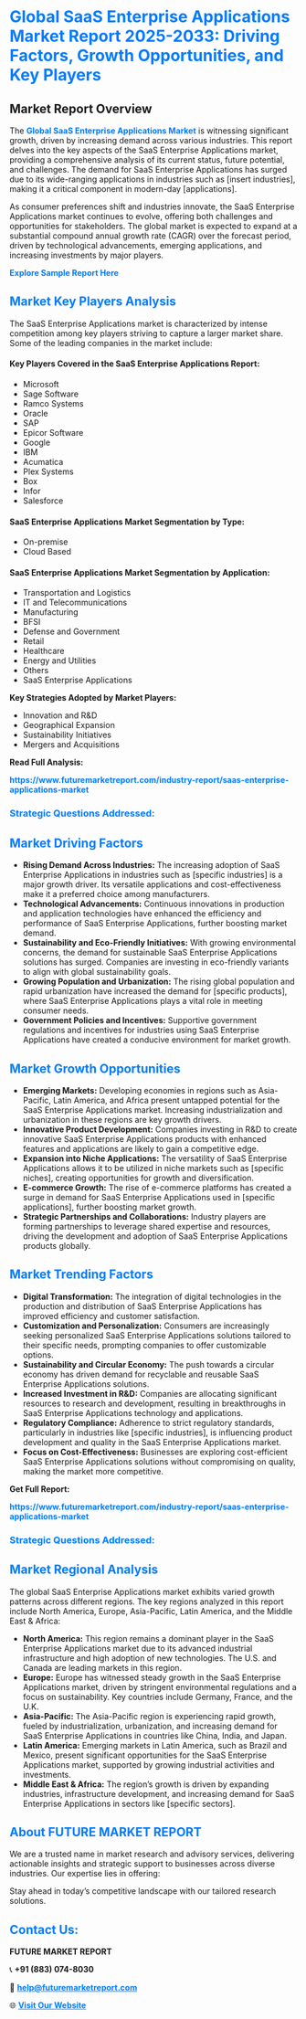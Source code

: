 <h1 style="color: #007BFF;">Global SaaS Enterprise Applications Market Report 2025-2033: Driving Factors, Growth Opportunities, and Key Players</h1>

<section id="overview">
<h2>Market Report Overview</h2>
<p>The <a href="https://www.futuremarketreport.com/industry-report/saas-enterprise-applications-market" style="color: #007BFF; text-decoration: none;"><strong>Global SaaS Enterprise Applications Market</strong></a> is witnessing significant growth, driven by increasing demand across various industries. This report delves into the key aspects of the SaaS Enterprise Applications market, providing a comprehensive analysis of its current status, future potential, and challenges. The demand for SaaS Enterprise Applications has surged due to its wide-ranging applications in industries such as [insert industries], making it a critical component in modern-day [applications].</p>
<p>As consumer preferences shift and industries innovate, the SaaS Enterprise Applications market continues to evolve, offering both challenges and opportunities for stakeholders. The global market is expected to expand at a substantial compound annual growth rate (CAGR) over the forecast period, driven by technological advancements, emerging applications, and increasing investments by major players.</p>
</section>

<section id="overview">
<p><a href="https://www.futuremarketreport.com/request-sample/reportId=111580" style="color: #007BFF; text-decoration: none;"><strong>Explore Sample Report Here</strong></a></p>
</section>

<section id="key-players">
<h2 style="color: #007BFF;">Market Key Players Analysis</h2>
<p>The SaaS Enterprise Applications market is characterized by intense competition among key players striving to capture a larger market share. Some of the leading companies in the market include:</p>
<h4>Key Players Covered in the SaaS Enterprise Applications Report:</h4>
<ul><li>Microsoft</li><li>Sage Software</li><li>Ramco Systems</li><li>Oracle</li><li>SAP</li><li>Epicor Software</li><li>Google</li><li>IBM</li><li>Acumatica</li><li>Plex Systems</li><li>Box</li><li>Infor</li><li>Salesforce</li></ul>
<h4>SaaS Enterprise Applications Market Segmentation by Type:</h4>
<ul><li>On-premise</li><li>Cloud Based</li></ul>

<h4>SaaS Enterprise Applications Market Segmentation by Application:</h4>
<ul><li>Transportation and Logistics</li><li>IT and Telecommunications</li><li>Manufacturing</li><li>BFSI</li><li>Defense and Government</li><li>Retail</li><li>Healthcare</li><li>Energy and Utilities</li><li>Others</li><li>SaaS Enterprise Applications</li></ul>
<p><strong>Key Strategies Adopted by Market Players:</strong></p>
<ul>
<li>Innovation and R&D</li>
<li>Geographical Expansion</li>
<li>Sustainability Initiatives</li>
<li>Mergers and Acquisitions</li>
</ul>
</section>

<section>
<p><strong>Read Full Analysis: </strong></p><a href="https://www.futuremarketreport.com/industry-report/saas-enterprise-applications-market" style="color: #007BFF; text-decoration: none;"><strong>https://www.futuremarketreport.com/industry-report/saas-enterprise-applications-market</strong></a>
<h3 style="color: #007BFF;">Strategic Questions Addressed:</h3>
</section>

<section id="driving-factors">
<h2 style="color: #007BFF;">Market Driving Factors</h2>
<ul>
<li><strong>Rising Demand Across Industries:</strong> The increasing adoption of SaaS Enterprise Applications in industries such as [specific industries] is a major growth driver. Its versatile applications and cost-effectiveness make it a preferred choice among manufacturers.</li>
<li><strong>Technological Advancements:</strong> Continuous innovations in production and application technologies have enhanced the efficiency and performance of SaaS Enterprise Applications, further boosting market demand.</li>
<li><strong>Sustainability and Eco-Friendly Initiatives:</strong> With growing environmental concerns, the demand for sustainable SaaS Enterprise Applications solutions has surged. Companies are investing in eco-friendly variants to align with global sustainability goals.</li>
<li><strong>Growing Population and Urbanization:</strong> The rising global population and rapid urbanization have increased the demand for [specific products], where SaaS Enterprise Applications plays a vital role in meeting consumer needs.</li>
<li><strong>Government Policies and Incentives:</strong> Supportive government regulations and incentives for industries using SaaS Enterprise Applications have created a conducive environment for market growth.</li>
</ul>
</section>

<section id="growth-opportunities">
<h2 style="color: #007BFF;">Market Growth Opportunities</h2>
<ul>
<li><strong>Emerging Markets:</strong> Developing economies in regions such as Asia-Pacific, Latin America, and Africa present untapped potential for the SaaS Enterprise Applications market. Increasing industrialization and urbanization in these regions are key growth drivers.</li>
<li><strong>Innovative Product Development:</strong> Companies investing in R&D to create innovative SaaS Enterprise Applications products with enhanced features and applications are likely to gain a competitive edge.</li>
<li><strong>Expansion into Niche Applications:</strong> The versatility of SaaS Enterprise Applications allows it to be utilized in niche markets such as [specific niches], creating opportunities for growth and diversification.</li>
<li><strong>E-commerce Growth:</strong> The rise of e-commerce platforms has created a surge in demand for SaaS Enterprise Applications used in [specific applications], further boosting market growth.</li>
<li><strong>Strategic Partnerships and Collaborations:</strong> Industry players are forming partnerships to leverage shared expertise and resources, driving the development and adoption of SaaS Enterprise Applications products globally.</li>
</ul>
</section>

<section id="trending-factors">
<h2 style="color: #007BFF;">Market Trending Factors</h2>
<ul>
<li><strong>Digital Transformation:</strong> The integration of digital technologies in the production and distribution of SaaS Enterprise Applications has improved efficiency and customer satisfaction.</li>
<li><strong>Customization and Personalization:</strong> Consumers are increasingly seeking personalized SaaS Enterprise Applications solutions tailored to their specific needs, prompting companies to offer customizable options.</li>
<li><strong>Sustainability and Circular Economy:</strong> The push towards a circular economy has driven demand for recyclable and reusable SaaS Enterprise Applications solutions.</li>
<li><strong>Increased Investment in R&D:</strong> Companies are allocating significant resources to research and development, resulting in breakthroughs in SaaS Enterprise Applications technology and applications.</li>
<li><strong>Regulatory Compliance:</strong> Adherence to strict regulatory standards, particularly in industries like [specific industries], is influencing product development and quality in the SaaS Enterprise Applications market.</li>
<li><strong>Focus on Cost-Effectiveness:</strong> Businesses are exploring cost-efficient SaaS Enterprise Applications solutions without compromising on quality, making the market more competitive.</li>
</ul>
</section>

<section>
<p><strong>Get Full Report: </strong></p><a href="https://www.futuremarketreport.com/industry-report/saas-enterprise-applications-market" style="color: #007BFF; text-decoration: none;"><strong>https://www.futuremarketreport.com/industry-report/saas-enterprise-applications-market</strong></a>
<h3 style="color: #007BFF;">Strategic Questions Addressed:</h3>
</section>


<section id="regional-analysis">
<h2 style="color: #007BFF;">Market Regional Analysis</h2>
<p>The global SaaS Enterprise Applications market exhibits varied growth patterns across different regions. The key regions analyzed in this report include North America, Europe, Asia-Pacific, Latin America, and the Middle East & Africa:</p>
<ul>
<li><strong>North America:</strong> This region remains a dominant player in the SaaS Enterprise Applications market due to its advanced industrial infrastructure and high adoption of new technologies. The U.S. and Canada are leading markets in this region.</li>
<li><strong>Europe:</strong> Europe has witnessed steady growth in the SaaS Enterprise Applications market, driven by stringent environmental regulations and a focus on sustainability. Key countries include Germany, France, and the U.K.</li>
<li><strong>Asia-Pacific:</strong> The Asia-Pacific region is experiencing rapid growth, fueled by industrialization, urbanization, and increasing demand for SaaS Enterprise Applications in countries like China, India, and Japan.</li>
<li><strong>Latin America:</strong> Emerging markets in Latin America, such as Brazil and Mexico, present significant opportunities for the SaaS Enterprise Applications market, supported by growing industrial activities and investments.</li>
<li><strong>Middle East & Africa:</strong> The region’s growth is driven by expanding industries, infrastructure development, and increasing demand for SaaS Enterprise Applications in sectors like [specific sectors].</li>
</ul>
</section>

<footer>
<h2 style="color: #007BFF;">About FUTURE MARKET REPORT</h2>
<p>We are a trusted name in market research and advisory services, delivering actionable insights and strategic support to businesses across diverse industries. Our expertise lies in offering:</p>

<p>Stay ahead in today’s competitive landscape with our tailored research solutions.</p>

<h2 style="color: #007BFF;">Contact Us:</h2>
<p><strong>FUTURE MARKET REPORT</strong></p>
<p>📞 <strong>+91 (883) 074-8030</strong></p>
<p>📧 <strong><a href="mailto:help@futuremarketreport.com" style="color: #007BFF;">help@futuremarketreport.com</a></strong></p>
<p>🌐 <strong><a href="https://www.futuremarketreport.com/" style="color: #007BFF;">Visit Our Website</a></strong></p>
</footer>